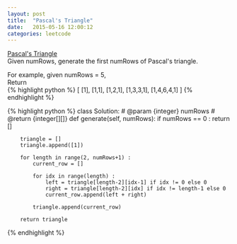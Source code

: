 ```yaml
---
layout: post
title:  "Pascal's Triangle"
date:   2015-05-16 12:00:12
categories: leetcode
---
```

[Pascal's Triangle](https://leetcode.com/problems/pascals-triangle/)  
Given numRows, generate the first numRows of Pascal's triangle.  
  
For example, given numRows = 5,  
Return  
{% highlight python %}
[
     [1],
    [1,1],
   [1,2,1],
  [1,3,3,1],
 [1,4,6,4,1]
]
{% endhighlight %}


{% highlight python %}
class Solution:
    # @param {integer} numRows
    # @return {integer[][]}
    def generate(self, numRows):
        if numRows == 0 : return []
        
        triangle = []
        triangle.append([1])
        
        for length in range(2, numRows+1) :
            current_row = []
            
            for idx in range(length) :
                left = triangle[length-2][idx-1] if idx != 0 else 0
                right = triangle[length-2][idx] if idx != length-1 else 0
                current_row.append(left + right)  
                
            triangle.append(current_row)
            
        return triangle
{% endhighlight %}